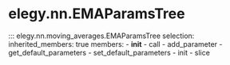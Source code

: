 
# elegy.nn.EMAParamsTree

::: elegy.nn.moving_averages.EMAParamsTree
    selection:
        inherited_members: true
        members:
            - __init__
            - call
            - add_parameter
            - get_default_parameters
            - set_default_parameters
            - init
            - slice
        